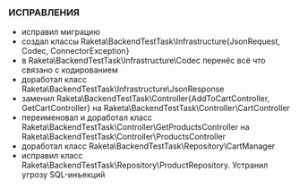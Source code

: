 ### ИСПРАВЛЕНИЯ
* исправил миграцию
* создал классы Raketa\BackendTestTask\Infrastructure\{JsonRequest, Codec, ConnectorException}
* в Raketa\BackendTestTask\Infrastructure\Codec перенёс всё что связано с кодированием
* доработал класс Raketa\BackendTestTask\Infrastructure\JsonResponse
* заменил Raketa\BackendTestTask\Controller\{AddToCartController, GetCartController} на Raketa\BackendTestTask\Controller\CartController
* переименовал и доработал класс Raketa\BackendTestTask\Controller\GetProductsController на Raketa\BackendTestTask\Controller\ProductsController
* доработал класс Raketa\BackendTestTask\Repository\CartManager
* исправил класс Raketa\BackendTestTask\Repository\ProductRepository. Устранил угрозу SQL-инъекций